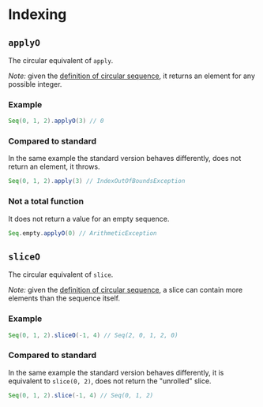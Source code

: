 # Indexing

## `applyO`

The circular equivalent of `apply`.

_Note:_ given the [definition of circular sequence](../what-is.html), it returns an element for any possible integer.

### Example

```scala
Seq(0, 1, 2).applyO(3) // 0
```

### Compared to standard

In the same example the standard version behaves differently,
does not return an element, it throws.

```scala
Seq(0, 1, 2).apply(3) // IndexOutOfBoundsException
```

### Not a total function

It does not return a value for an empty sequence.

```scala
Seq.empty.applyO(0) // ArithmeticException
```

## `sliceO`

The circular equivalent of `slice`.

_Note:_ given the [definition of circular sequence](../what-is.html), a slice can contain more elements than the sequence itself.

### Example

```scala
Seq(0, 1, 2).sliceO(-1, 4) // Seq(2, 0, 1, 2, 0)
```

### Compared to standard

In the same example the standard version behaves differently,
it is equivalent to `slice(0, 2)`, does not return the "unrolled" slice.

```scala
Seq(0, 1, 2).slice(-1, 4) // Seq(0, 1, 2)
```
